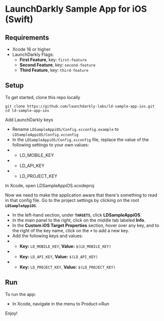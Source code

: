 # LaunchDarkly Sample App for iOS (Swift)

## Requirements

* Xcode 16 or higher
* LaunchDarkly Flags:
  - **First Feature**, key: `first-feature`
  - **Second Feature**, key: `second-feature`
  - **Third Feature**, key: `third-feature`

## Setup

To get started, clone this repo locally

```
git clone https://github.com/launchdarkly-labs/ld-sample-app-ios.git
cd ld-sample-app-ios
```

Add LaunchDarkly keys

* Rename `LDSampleAppiOS/Config.xcconfig.example` to `LDSampleAppiOS/Config.xcconfig`
* In the `LDSampleAppiOS/Config.xcconfig` file, replace the value of the following settings to your own values:
* * LD_MOBILE_KEY
* * LD_API_KEY
* * LD_PROJECT_KEY

In Xcode, open LDSampleAppiOS.xcodeproj

Now we need to make the application aware that there's something to read in that config file. Go to the project settings by clicking on the root **`LDSampleAppiOS`**.

* In the left-hand section, under **`TARGETS`**, click **LDSampleAppiOS**.
* In the main panel to the right, click on the middle tab labeled **Info**.
* In the **Custom iOS Target Properties** section, hover over any key, and to the right of the key name, click on the **`+`** to add a new key.
* Add the following keys and values:
* * **Key:** `LD_MOBILE_KEY`, **Value:** `$(LD_MOBILE_KEY)`
* * **Key:** `LD_API_KEY`, **Value:** `$(LD_API_KEY)`
* * **Key:** `LD_PROJECT_KEY`, **Value:** `$(LD_PROJECT_KEY)`

## Run

To run the app:

* In Xcode, navigate in the menu to Product->Run

Enjoy!
